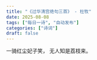 ```yaml
---
title: "《过华清宫绝句三首》 - 杜牧"
date: 2025-08-08
tags: ["每日一诗", "自动发布"]
categories: ["诗词"]
draft: false
---
```


一骑红尘妃子笑，
无人知是荔枝来。


